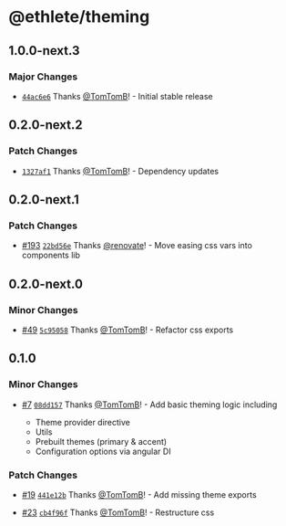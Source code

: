 # @ethlete/theming

## 1.0.0-next.3

### Major Changes

- [`44ac6e6`](https://github.com/ethlete-io/ethdk/commit/44ac6e621c9b2c2e02b45f7abc2c1b3111604d56) Thanks [@TomTomB](https://github.com/TomTomB)! - Initial stable release

## 0.2.0-next.2

### Patch Changes

- [`1327af1`](https://github.com/ethlete-io/ethdk/commit/1327af13c721f8fe26d53bd12abd17e93d62bee5) Thanks [@TomTomB](https://github.com/TomTomB)! - Dependency updates

## 0.2.0-next.1

### Patch Changes

- [#193](https://github.com/ethlete-io/ethdk/pull/193) [`22bd56e`](https://github.com/ethlete-io/ethdk/commit/22bd56ef42d5ce6f03caaba0e8e570b4d8bcff9d) Thanks [@renovate](https://github.com/apps/renovate)! - Move easing css vars into components lib

## 0.2.0-next.0

### Minor Changes

- [#49](https://github.com/ethlete-io/ethdk/pull/49) [`5c95058`](https://github.com/ethlete-io/ethdk/commit/5c9505837ee3e5f2457169591acd01c79eade565) Thanks [@TomTomB](https://github.com/TomTomB)! - Refactor css exports

## 0.1.0

### Minor Changes

- [#7](https://github.com/ethlete-io/ethdk/pull/7) [`08dd157`](https://github.com/ethlete-io/ethdk/commit/08dd15797b1254496eed128d9a54e5676597889d) Thanks [@TomTomB](https://github.com/TomTomB)! - Add basic theming logic including

  - Theme provider directive
  - Utils
  - Prebuilt themes (primary & accent)
  - Configuration options via angular DI

### Patch Changes

- [#19](https://github.com/ethlete-io/ethdk/pull/19) [`441e12b`](https://github.com/ethlete-io/ethdk/commit/441e12bc02f8bc819f81cb0e150277843459f039) Thanks [@TomTomB](https://github.com/TomTomB)! - Add missing theme exports

- [#23](https://github.com/ethlete-io/ethdk/pull/23) [`cb4f96f`](https://github.com/ethlete-io/ethdk/commit/cb4f96f732c31ea6511ee5398d094474d8023244) Thanks [@TomTomB](https://github.com/TomTomB)! - Restructure css
